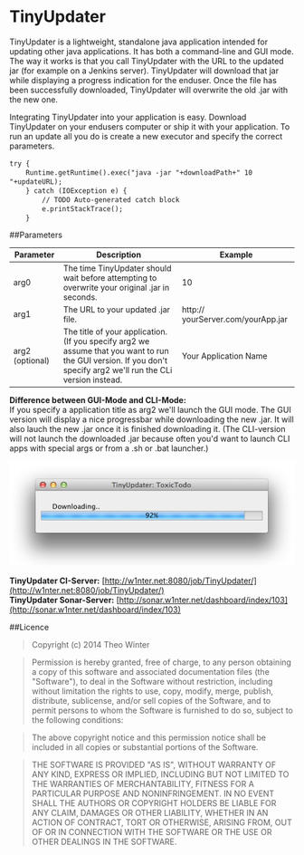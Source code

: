 TinyUpdater
===========

TinyUpdater is a lightweight, standalone java application intended for updating other java applications. It has both a command-line and GUI mode. The way it works is that you call TinyUpdater with the URL to the updated jar (for example on a Jenkins server). TinyUpdater will download that jar while displaying a progress indication for the enduser. Once the file has been successfully downloaded, TinyUpdater will overwrite the old .jar with the new one.

Integrating TinyUpdater into your application is easy. Download TinyUpdater on your endusers computer or ship it with your application. To run an update all you do is create a new executor and specify the correct parameters.

  	try {
		Runtime.getRuntime().exec("java -jar "+downloadPath+" 10 "+updateURL);
		} catch (IOException e) {
			// TODO Auto-generated catch block
			e.printStackTrace();
		}
		
##Parameters

| Parameter | Description | Example |
| --------- | ----------- | ------- |
| arg0      | The time TinyUpdater should wait before attempting to overwrite your original .jar in seconds. | 10
| arg1    | The URL to your updated .jar file. | http:// yourServer.com/yourApp.jar
| arg2 (optional) | The title of your application. (If you specify arg2 we assume that you want to run the GUI version. If you don't specify arg2 we'll run the CLi version instead. |  Your Application Name

**Difference between GUI-Mode and CLI-Mode:**  
If you specify a application title as arg2 we'll launch the GUI mode. The GUI version will display a nice progressbar while downloading the new .jar. It will also lauch the new .jar once it is finished downloading it. (The CLI-version will not launch the downloaded .jar because often you'd want to launch CLI apps with special args or from a .sh or .bat launcher.)

![GUI Screenshot](https://raw.githubusercontent.com/aerobless/TinyUpdater/master/screenshot_gui.png)

**TinyUpdater CI-Server:** [http://w1nter.net:8080/job/TinyUpdater/](http://w1nter.net:8080/job/TinyUpdater/)  
**TinyUpdater Sonar-Server:** [http://sonar.w1nter.net/dashboard/index/103](http://sonar.w1nter.net/dashboard/index/103)


##Licence

> Copyright (c) 2014 Theo Winter

> Permission is hereby granted, free of charge, to any person obtaining a copy
of this software and associated documentation files (the "Software"), to deal
in the Software without restriction, including without limitation the rights
to use, copy, modify, merge, publish, distribute, sublicense, and/or sell
copies of the Software, and to permit persons to whom the Software is
furnished to do so, subject to the following conditions:

> The above copyright notice and this permission notice shall be included in
all copies or substantial portions of the Software.

> THE SOFTWARE IS PROVIDED "AS IS", WITHOUT WARRANTY OF ANY KIND, EXPRESS OR
IMPLIED, INCLUDING BUT NOT LIMITED TO THE WARRANTIES OF MERCHANTABILITY,
FITNESS FOR A PARTICULAR PURPOSE AND NONINFRINGEMENT. IN NO EVENT SHALL THE
AUTHORS OR COPYRIGHT HOLDERS BE LIABLE FOR ANY CLAIM, DAMAGES OR OTHER
LIABILITY, WHETHER IN AN ACTION OF CONTRACT, TORT OR OTHERWISE, ARISING FROM,
OUT OF OR IN CONNECTION WITH THE SOFTWARE OR THE USE OR OTHER DEALINGS IN
THE SOFTWARE.
